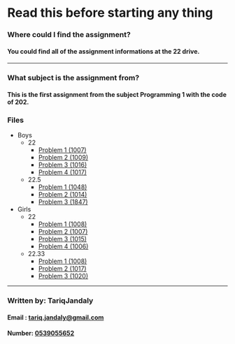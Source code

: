 # Read this before starting any thing

### Where could I find the assignment?

#### You could find all of the assignment informations at the 22 drive.
---
### What subject is the assignment from?
#### This is the first assignment from the subject Programming 1 with the code of 202.

### Files
 - Boys
    - 22
        - [Problem 1 (1007)](Boys_22/Problem_1.java)
        - [Problem 2 (1009)](Boys_22/Problem_2.java)
        - [Problem 3 (1016)](Boys_22/Problem_3.java)
        - [Problem 4 (1017)](Boys_22/Problem_4.java)
    - 22.5
        - [Problem 1 (1048)](Boys_22_5/Problem_1.java)
        - [Problem 2 (1014)](Boys_22_5/Problem_2.java)
        - [Problem 3 (1847)](Boys_22_5/Problem_3.java)
 - Girls
    - 22
        - [Problem 1 (1008)](Girls_22/Problem_1.java)
        - [Problem 2 (1007)](Girls_22/Problem_2.java)
        - [Problem 3 (1015)](Girls_22/Problem_3.java)
        - [Problem 4 (1006)](Girls_22/Problem_4.java)
    - 22.33
        - [Problem 1 (1008)](Girls_22_33/Problem_1.java)
        - [Problem 2 (1017)](Girls_22_33/Problem_2.java)
        - [Problem 3 (1020)](Girls_22_33/Problem_3.java)
---
### Written by: TariqJandaly
#### Email : tariq.jandaly@gmail.com
#### Number: [0539055652](https://t.me/TariqJandaly)